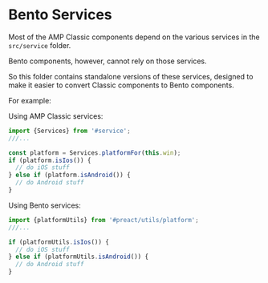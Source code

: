 # Bento Services

Most of the AMP Classic components depend on the various services in the `src/service` folder.

Bento components, however, cannot rely on those services.

So this folder contains standalone versions of these services, designed to make it easier to convert Classic components
to Bento components.

For example:

Using AMP Classic services:

```js
import {Services} from '#service';
///...

const platform = Services.platformFor(this.win);
if (platform.isIos()) {
  // do iOS stuff
} else if (platform.isAndroid()) {
  // do Android stuff
}
```

Using Bento services:

```js
import {platformUtils} from '#preact/utils/platform';
///...

if (platformUtils.isIos()) {
  // do iOS stuff
} else if (platformUtils.isAndroid()) {
  // do Android stuff
}
```
